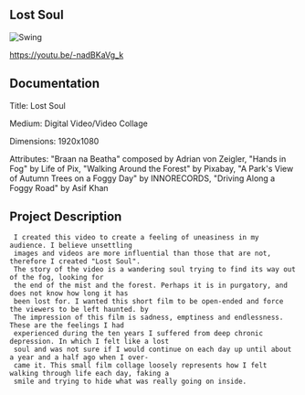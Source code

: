 ## Lost Soul

![Swing](https://i.imgur.com/acuuJUi.jpg)

https://youtu.be/-nadBKaVg_k

## Documentation
Title: Lost Soul <enter>

Medium: Digital Video/Video Collage <enter>

Dimensions: 1920x1080 <enter>

Attributes: "Braan na Beatha" composed by Adrian von Zeigler, <enter>
            "Hands in Fog" by Life of Pix, <enter>
            "Walking Around the Forest" by Pixabay, <enter>
            "A Park's View of Autumn Trees on a Foggy Day" by INNORECORDS, <enter>
            "Driving Along a Foggy Road" by Asif Khan <enter>
            
## Project Description

     I created this video to create a feeling of uneasiness in my audience. I believe unsettling
     images and videos are more influential than those that are not, therefore I created "Lost Soul".
     The story of the video is a wandering soul trying to find its way out of the fog, looking for
     the end of the mist and the forest. Perhaps it is in purgatory, and does not know how long it has
     been lost for. I wanted this short film to be open-ended and force the viewers to be left haunted. by
     The impression of this film is sadness, emptiness and endlessness. These are the feelings I had
     experienced during the ten years I suffered from deep chronic depression. In which I felt like a lost
     soul and was not sure if I would continue on each day up until about a year and a half ago when I over-
     came it. This small film collage loosely represents how I felt walking through life each day, faking a
     smile and trying to hide what was really going on inside.
